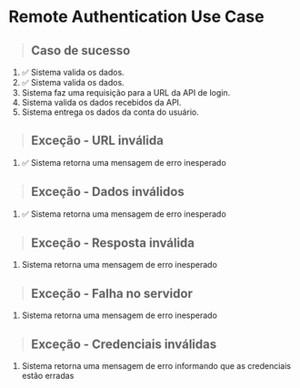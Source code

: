 # Remote Authentication Use Case

> ## Caso de sucesso

1. ✅ Sistema valida os dados.
2. ✅ Sistema valida os dados.
3. Sistema faz uma requisição para a URL da API de login.
4. Sistema valida os dados recebidos da API.
5. Sistema entrega os dados da conta do usuário.

> ## Exceção - URL inválida

1. ✅ Sistema retorna uma mensagem de erro inesperado

> ## Exceção - Dados inválidos

1. ✅ Sistema retorna uma mensagem de erro inesperado

> ## Exceção - Resposta inválida

1. Sistema retorna uma mensagem de erro inesperado

> ## Exceção - Falha no servidor

1. Sistema retorna uma mensagem de erro inesperado

> ## Exceção - Credenciais inválidas

1. Sistema retorna uma mensagem de erro informando que as credenciais estão erradas
